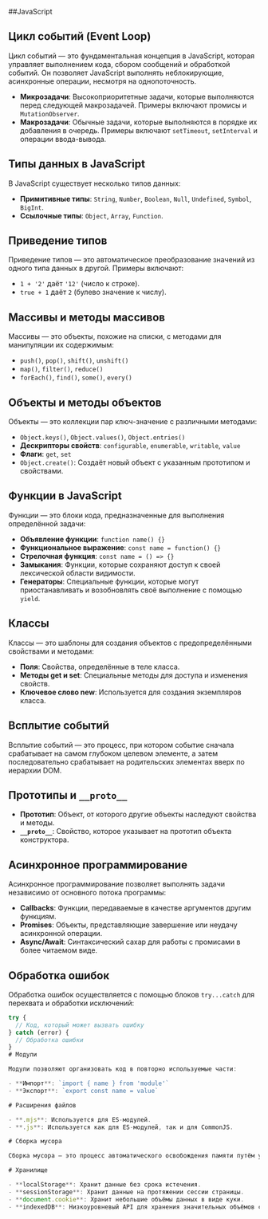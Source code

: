 ##JavaScript

## Цикл событий (Event Loop)

Цикл событий — это фундаментальная концепция в JavaScript, которая управляет выполнением кода, сбором сообщений и обработкой событий. Он позволяет JavaScript выполнять неблокирующие, асинхронные операции, несмотря на однопоточность.

- **Микрозадачи**: Высокоприоритетные задачи, которые выполняются перед следующей макрозадачей. Примеры включают промисы и `MutationObserver`.
- **Макрозадачи**: Обычные задачи, которые выполняются в порядке их добавления в очередь. Примеры включают `setTimeout`, `setInterval` и операции ввода-вывода.

## Типы данных в JavaScript

В JavaScript существует несколько типов данных:

- **Примитивные типы**: `String`, `Number`, `Boolean`, `Null`, `Undefined`, `Symbol`, `BigInt`.
- **Ссылочные типы**: `Object`, `Array`, `Function`.

## Приведение типов

Приведение типов — это автоматическое преобразование значений из одного типа данных в другой. Примеры включают:

- `1 + '2'` даёт `'12'` (число к строке).
- `true + 1` даёт `2` (булево значение к числу).

## Массивы и методы массивов

Массивы — это объекты, похожие на списки, с методами для манипуляции их содержимым:

- `push()`, `pop()`, `shift()`, `unshift()`
- `map()`, `filter()`, `reduce()`
- `forEach()`, `find()`, `some()`, `every()`

## Объекты и методы объектов

Объекты — это коллекции пар ключ-значение с различными методами:

- `Object.keys()`, `Object.values()`, `Object.entries()`
- **Дескрипторы свойств**: `configurable`, `enumerable`, `writable`, `value`
- **Флаги**: `get`, `set`
- `Object.create()`: Создаёт новый объект с указанным прототипом и свойствами.

## Функции в JavaScript

Функции — это блоки кода, предназначенные для выполнения определённой задачи:

- **Объявление функции**: `function name() {}`
- **Функциональное выражение**: `const name = function() {}`
- **Стрелочная функция**: `const name = () => {}`
- **Замыкания**: Функции, которые сохраняют доступ к своей лексической области видимости.
- **Генераторы**: Специальные функции, которые могут приостанавливать и возобновлять своё выполнение с помощью `yield`.

## Классы

Классы — это шаблоны для создания объектов с предопределёнными свойствами и методами:

- **Поля**: Свойства, определённые в теле класса.
- **Методы get и set**: Специальные методы для доступа и изменения свойств.
- **Ключевое слово new**: Используется для создания экземпляров класса.

## Всплытие событий

Всплытие событий — это процесс, при котором событие сначала срабатывает на самом глубоком целевом элементе, а затем последовательно срабатывает на родительских элементах вверх по иерархии DOM.

## Прототипы и `__proto__`

- **Прототип**: Объект, от которого другие объекты наследуют свойства и методы.
- **`__proto__`**: Свойство, которое указывает на прототип объекта конструктора.

## Асинхронное программирование

Асинхронное программирование позволяет выполнять задачи независимо от основного потока программы:

- **Callbacks**: Функции, передаваемые в качестве аргументов другим функциям.
- **Promises**: Объекты, представляющие завершение или неудачу асинхронной операции.
- **Async/Await**: Синтаксический сахар для работы с промисами в более читаемом виде.

## Обработка ошибок

Обработка ошибок осуществляется с помощью блоков `try...catch` для перехвата и обработки исключений:

```javascript
try {
  // Код, который может вызвать ошибку
} catch (error) {
  // Обработка ошибки
}
# Модули

Модули позволяют организовать код в повторно используемые части:

- **Импорт**: `import { name } from 'module'`
- **Экспорт**: `export const name = value`

# Расширения файлов

- **.mjs**: Используется для ES-модулей.
- **.js**: Используется как для ES-модулей, так и для CommonJS.

# Сборка мусора

Сборка мусора — это процесс автоматического освобождения памяти путём уничтожения недостижимых объектов.

# Хранилище

- **localStorage**: Хранит данные без срока истечения.
- **sessionStorage**: Хранит данные на протяжении сессии страницы.
- **document.cookie**: Хранит небольшие объёмы данных в виде куки.
- **indexedDB**: Низкоуровневый API для хранения значительных объёмов структурированных данных.
